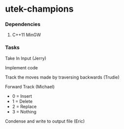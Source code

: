 # utek-champions

### Dependencies

1. C++11 MinGW

### Tasks

Take In Input (Jerry)

Implement code

Track the moves made by traversing backwards (Trudie)

Forward Track (Michael)

 - 0 = Insert
 - 1 = Delete
 - 2 = Replace
 - 3 = Nothing

Condense and write to output file (Eric)
